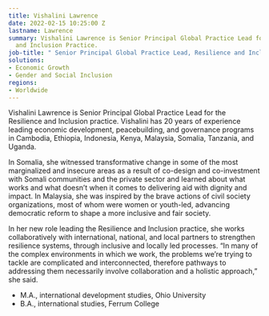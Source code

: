 ```yaml
---
title: Vishalini Lawrence
date: 2022-02-15 10:25:00 Z
lastname: Lawrence
summary: Vishalini Lawrence is Senior Principal Global Practice Lead for the Resilience
  and Inclusion Practice.
job-title: " Senior Principal Global Practice Lead, Resilience and Inclusion"
solutions:
- Economic Growth
- Gender and Social Inclusion
regions:
- Worldwide
---
```


Vishalini Lawrence is Senior Principal Global Practice Lead for the Resilience and Inclusion practice. Vishalini has 20 years of experience leading economic development, peacebuilding, and governance programs in Cambodia, Ethiopia, Indonesia, Kenya, Malaysia, Somalia, Tanzania, and Uganda.

In Somalia, she witnessed transformative change in some of the most marginalized and insecure areas as a result of co-design and co-investment with Somali communities and the private sector and learned about what works and what doesn’t when it comes to delivering aid with dignity and impact. In Malaysia, she was inspired by the brave actions of civil society organizations, most of whom were women or youth-led, advancing democratic reform to shape a more inclusive and fair society. 

In her new role leading the Resilience and Inclusion practice, she works collaboratively with international, national, and local partners to strengthen resilience systems, through inclusive and locally led processes. “In many of the complex environments in which we work, the problems we’re trying to tackle are complicated and interconnected, therefore pathways to addressing them necessarily involve collaboration and a holistic approach,” she said.

* M.A., international development studies, Ohio University
* B.A., international studies, Ferrum College